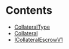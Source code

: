 

# Contents
- [CollateralType](ICollateralEscrowV1.sol/enum.CollateralType.md)
- [Collateral](ICollateralEscrowV1.sol/struct.Collateral.md)
- [ICollateralEscrowV1](ICollateralEscrowV1.sol/interface.ICollateralEscrowV1.md)
